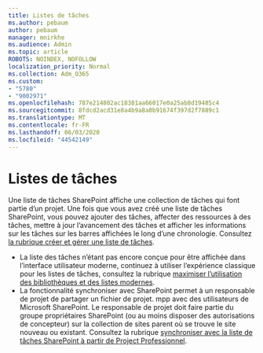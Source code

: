 ```yaml
---
title: Listes de tâches
ms.author: pebaum
author: pebaum
manager: mnirkhe
ms.audience: Admin
ms.topic: article
ROBOTS: NOINDEX, NOFOLLOW
localization_priority: Normal
ms.collection: Adm_O365
ms.custom:
- "5780"
- "9002971"
ms.openlocfilehash: 787e214802ac18381aa66017e0a25ab8d19485c4
ms.sourcegitcommit: 8fdcd2acd31e8a4b9a8a0b91674f397d2f7889c1
ms.translationtype: MT
ms.contentlocale: fr-FR
ms.lasthandoff: 06/03/2020
ms.locfileid: "44542149"
---
```

# <a name="task-list"></a>Listes de tâches

Une liste de tâches SharePoint affiche une collection de tâches qui font partie d’un projet. Une fois que vous avez créé une liste de tâches SharePoint, vous pouvez ajouter des tâches, affecter des ressources à des tâches, mettre à jour l’avancement des tâches et afficher les informations sur les tâches sur les barres affichées le long d’une chronologie. Consultez [la rubrique créer et gérer une liste de tâches](https://support.microsoft.com/office/create-and-manage-a-project-task-list-466ad207-46fd-4c77-9af1-41bc23cec21a).  

-   La liste des tâches n’étant pas encore conçue pour être affichée dans l’interface utilisateur moderne, continuez à utiliser l’expérience classique pour les listes de tâches, consultez la rubrique [maximiser l’utilisation des bibliothèques et des listes modernes](https://docs.microsoft.com/sharepoint/dev/transform/modernize-userinterface-lists-and-libraries).
-   La fonctionnalité synchroniser avec SharePoint permet à un responsable de projet de partager un fichier de projet. mpp avec des utilisateurs de Microsoft SharePoint. Le responsable de projet doit faire partie du groupe propriétaires SharePoint (ou au moins disposer des autorisations de concepteur) sur la collection de sites parent où se trouve le site nouveau ou existant. Consultez la rubrique [synchroniser avec la liste de tâches SharePoint à partir de Project Professionnel](https://docs.microsoft.com/office/troubleshoot/project/sync-with-tasks-from-project).
